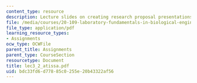 ```yaml
---
content_type: resource
description: Lecture slides on creating research proposal presentations.
file: /media/courses/20-109-laboratory-fundamentals-in-biological-engineering-fall-2007/bdc33fd6d77885c0255e20b43322af56_lec3_2_atissa.pdf
file_type: application/pdf
learning_resource_types:
- Assignments
ocw_type: OCWFile
parent_title: Assignments
parent_type: CourseSection
resourcetype: Document
title: lec3_2_atissa.pdf
uid: bdc33fd6-d778-85c0-255e-20b43322af56
---
```

